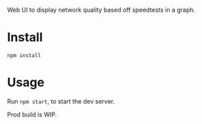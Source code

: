 Web UI to display network quality based off speedtests in a graph.

# Install
`npm install`

# Usage
Run `npm start`, to start the dev server.

Prod build is WIP.